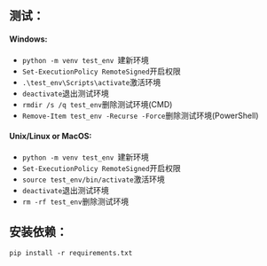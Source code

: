 ## 测试：
#### Windows:

* `python -m venv test_env `建新环境
* `Set-ExecutionPolicy RemoteSigned`开启权限
* `.\test_env\Scripts\activate`激活环境
* `deactivate`退出测试环境
* `rmdir /s /q test_env`删除测试环境(CMD)
* `Remove-Item test_env -Recurse -Force`删除测试环境(PowerShell)


#### Unix/Linux or MacOS:

* `python -m venv test_env `建新环境
* `Set-ExecutionPolicy RemoteSigned`开启权限
* `source test_env/bin/activate`激活环境
* `deactivate`退出测试环境
* `rm -rf test_env`删除测试环境

## 安装依赖：
`pip install -r requirements.txt`